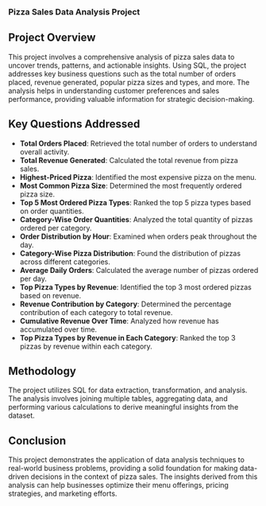 ### Pizza Sales Data Analysis Project

## Project Overview

This project involves a comprehensive analysis of pizza sales data to uncover trends, patterns, and actionable insights. Using SQL, the project addresses key business questions such as the total number of orders placed, revenue generated, popular pizza sizes and types, and more. The analysis helps in understanding customer preferences and sales performance, providing valuable information for strategic decision-making.

## Key Questions Addressed

- **Total Orders Placed**: Retrieved the total number of orders to understand overall activity.
- **Total Revenue Generated**: Calculated the total revenue from pizza sales.
- **Highest-Priced Pizza**: Identified the most expensive pizza on the menu.
- **Most Common Pizza Size**: Determined the most frequently ordered pizza size.
- **Top 5 Most Ordered Pizza Types**: Ranked the top 5 pizza types based on order quantities.
- **Category-Wise Order Quantities**: Analyzed the total quantity of pizzas ordered per category.
- **Order Distribution by Hour**: Examined when orders peak throughout the day.
- **Category-Wise Pizza Distribution**: Found the distribution of pizzas across different categories.
- **Average Daily Orders**: Calculated the average number of pizzas ordered per day.
- **Top Pizza Types by Revenue**: Identified the top 3 most ordered pizzas based on revenue.
- **Revenue Contribution by Category**: Determined the percentage contribution of each category to total revenue.
- **Cumulative Revenue Over Time**: Analyzed how revenue has accumulated over time.
- **Top Pizza Types by Revenue in Each Category**: Ranked the top 3 pizzas by revenue within each category.

## Methodology

The project utilizes SQL for data extraction, transformation, and analysis. The analysis involves joining multiple tables, aggregating data, and performing various calculations to derive meaningful insights from the dataset.

## Conclusion

This project demonstrates the application of data analysis techniques to real-world business problems, providing a solid foundation for making data-driven decisions in the context of pizza sales. The insights derived from this analysis can help businesses optimize their menu offerings, pricing strategies, and marketing efforts.

